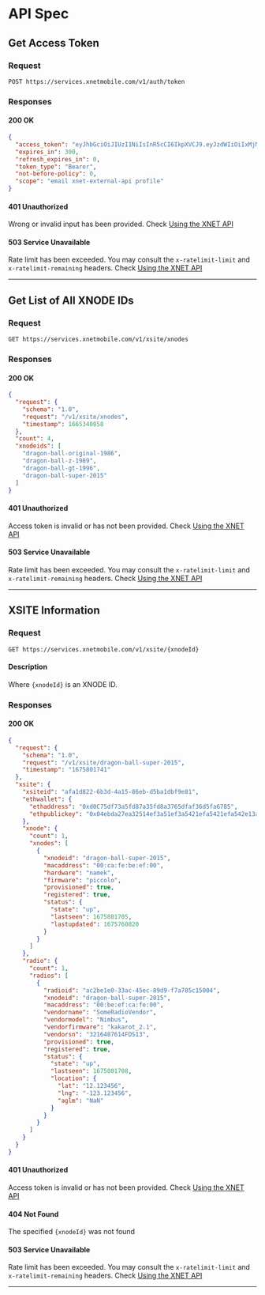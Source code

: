 # API Spec

## Get Access Token

### Request
``` 
POST https://services.xnetmobile.com/v1/auth/token
```

### Responses

#### 200 OK

``` json
{
  "access_token": "eyJhbGciOiJIUzI1NiIsInR5cCI6IkpXVCJ9.eyJzdWIiOiIxMjM0NTY3ODkwIiwibmFtZSI6IkpvaG4gRG9lIiwiaWF0IjoxNTE2MjM5MDIyfQ.SflKxwRJSMeKKF2QT4fwpMeJf36POk6yJV_adQssw5c",
  "expires_in": 300,
  "refresh_expires_in": 0,
  "token_type": "Bearer",
  "not-before-policy": 0,
  "scope": "email xnet-external-api profile"
}
```

#### 401 Unauthorized
Wrong or invalid input has been provided. Check [Using the XNET API](index.md)

#### 503 Service Unavailable
Rate limit has been exceeded. You may consult the `x-ratelimit-limit` and `x-ratelimit-remaining` headers. Check [Using the XNET API](index.md)

- - -

## Get List of All XNODE IDs
### Request

    GET https://services.xnetmobile.com/v1/xsite/xnodes

### Responses

#### 200 OK

``` json
{
  "request": {
    "schema": "1.0",
    "request": "/v1/xsite/xnodes",
    "timestamp": 1665340858
  },
  "count": 4,
  "xnodeids": [
    "dragon-ball-original-1986",
    "dragon-ball-z-1989",
    "dragon-ball-gt-1996",
    "dragon-ball-super-2015"
  ]
}
```
#### 401 Unauthorized
Access token is invalid or has not been provided. Check [Using the XNET API](index.md)

#### 503 Service Unavailable
Rate limit has been exceeded. You may consult the `x-ratelimit-limit` and `x-ratelimit-remaining` headers. Check [Using the XNET API](index.md)

- - -

## XSITE Information

### Request

    GET https://services.xnetmobile.com/v1/xsite/{xnodeId}

#### Description 
Where `{xnodeId}` is an XNODE ID.

### Responses

#### 200 OK

``` json 
{
  "request": {
    "schema": "1.0",
    "request": "/v1/xsite/dragon-ball-super-2015",
    "timestamp": "1675801741"
  },
  "xsite": {
    "xsiteid": "afa1d822-6b3d-4a15-86eb-d5ba1dbf9e81",
    "ethwallet": {
      "ethaddress": "0xd0C75df73a5fd87a35fd8a3765dfaf36d5fa6785",
      "ethpublickey": "0x04ebda27ea32514ef3a51ef3a5421efa5421efa542e13af5124ef3a512e43fa512e3f5124e3af5124efa123e6851348613461854afa6f36152fa36125f43a32123"
    },
    "xnode": {
      "count": 1,
      "xnodes": [
        {
          "xnodeid": "dragon-ball-super-2015",
          "macaddress": "00:ca:fe:be:ef:00",
          "hardware": "namek",
          "firmware": "piccolo",
          "provisioned": true,
          "registered": true,
          "status": {
            "state": "up",
            "lastseen": 1675801705,
            "lastupdated": 1675760820
          }
        }
      ]
    },
    "radio": {
      "count": 1,
      "radios": [
        {
          "radioid": "ac2be1e0-33ac-45ec-89d9-f7a785c15004",
          "xnodeid": "dragon-ball-super-2015",
          "macaddress": "00:be:ef:ca:fe:00",
          "vendorname": "SomeRadioVendor",
          "vendormodel": "Nimbus",
          "vendorfirmware": "kakarot_2.1",
          "vendorsn": "3216487614FDS13",
          "provisioned": true,
          "registered": true,
          "status": {
            "state": "up",
            "lastseen": 1675801708,
            "location": {
              "lat": "12.123456",
              "lng": "-123.123456",
              "aglm": "NaN"
            }
          }
        }
      ]
    }
  }
}
```

#### 401 Unauthorized
Access token is invalid or has not been provided. Check [Using the XNET API](index.md)

#### 404 Not Found
The specified `{xnodeId}` was not found

#### 503 Service Unavailable
Rate limit has been exceeded. You may consult the `x-ratelimit-limit` and `x-ratelimit-remaining` headers. Check [Using the XNET API](index.md)

- - -

